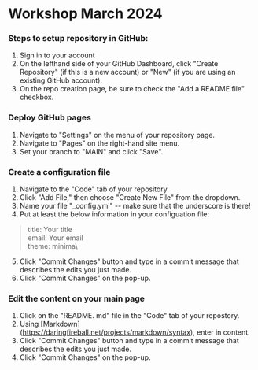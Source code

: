 # Workshop March 2024

### Steps to setup repository in GitHub:
1. Sign in to your account
2. On the lefthand side of your GitHub Dashboard, click "Create Repository" (if this is a new account) or "New" (if you are using an existing GitHub account).
3. On the repo creation page, be sure to check the "Add a README file" checkbox.

### Deploy GitHub pages
1. Navigate to "Settings" on the menu of your repository page.
2. Navigate to "Pages" on the right-hand site menu.
3. Set your branch to "MAIN" and click "Save".

### Create a configuration file
1. Navigate to the "Code" tab of your repository.
2. Click "Add File," then choose "Create New File" from the dropdown.
3. Name your file "_config.yml" -- make sure that the underscore is there!
4. Put at least the below information in your configuation file:
> title: Your title \
> email: Your email\
> theme: minima\
5. Click "Commit Changes" button and type in a commit message that describes the edits you just made.
6. Click "Commit Changes" on the pop-up.

### Edit the content on your main page
1. Click on the "README. md" file in the "Code" tab of your repostory.
2. Using [Markdown] (https://daringfireball.net/projects/markdown/syntax), enter in content.
3. Click "Commit Changes" button and type in a commit message that describes the edits you just made.
6. Click "Commit Changes" on the pop-up.

